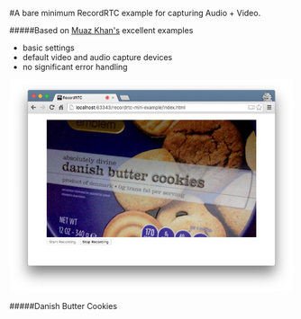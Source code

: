 #A bare minimum RecordRTC example for capturing Audio + Video. 

#####Based on [Muaz Khan's](http://www.muazkhan.com/) excellent examples

- basic settings
- default video and audio capture devices
- no significant error handling

![Danish Butter Cookies](screenshot.jpg)

#####Danish Butter Cookies